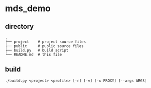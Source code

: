 # mds_demo

## directory
```
.
├── project    # project source files
├── public     # public source files
├── build.py   # build script
└── README.md  # this file
```

## build
```
./build.py <project> <profile> [-r] [-v] [-x PROXY] [--args ARGS]
```

